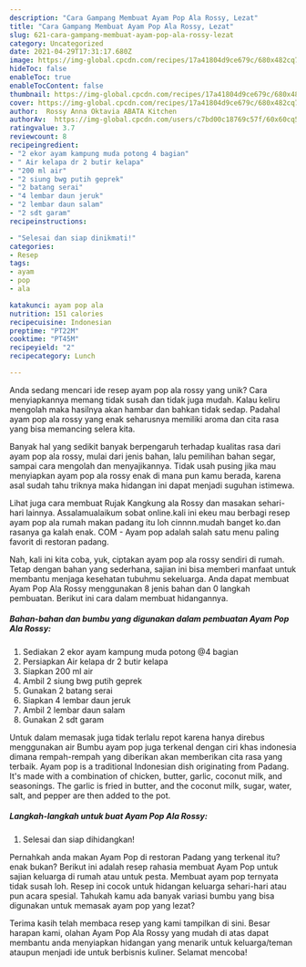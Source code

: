 ```yaml
---
description: "Cara Gampang Membuat Ayam Pop Ala Rossy, Lezat"
title: "Cara Gampang Membuat Ayam Pop Ala Rossy, Lezat"
slug: 621-cara-gampang-membuat-ayam-pop-ala-rossy-lezat
category: Uncategorized
date: 2021-04-29T17:31:17.680Z
image: https://img-global.cpcdn.com/recipes/17a41804d9ce679c/680x482cq70/ayam-pop-ala-rossy-foto-resep-utama.jpg
hideToc: false
enableToc: true
enableTocContent: false
thumbnail: https://img-global.cpcdn.com/recipes/17a41804d9ce679c/680x482cq70/ayam-pop-ala-rossy-foto-resep-utama.jpg
cover: https://img-global.cpcdn.com/recipes/17a41804d9ce679c/680x482cq70/ayam-pop-ala-rossy-foto-resep-utama.jpg
author:  Rossy Anna Oktavia ABATA Kitchen
authorAv:  https://img-global.cpcdn.com/users/c7bd00c18769c57f/60x60cq50/avatar.jpg
ratingvalue: 3.7
reviewcount: 8
recipeingredient:
- "2 ekor ayam kampung muda potong 4 bagian"
- " Air kelapa dr 2 butir kelapa"
- "200 ml air"
- "2 siung bwg putih geprek"
- "2 batang serai"
- "4 lembar daun jeruk"
- "2 lembar daun salam"
- "2 sdt garam"
recipeinstructions:

- "Selesai dan siap dinikmati!"
categories:
- Resep
tags:
- ayam
- pop
- ala

katakunci: ayam pop ala 
nutrition: 151 calories
recipecuisine: Indonesian
preptime: "PT22M"
cooktime: "PT45M"
recipeyield: "2"
recipecategory: Lunch

---
```



Anda sedang mencari ide resep ayam pop ala rossy yang unik? Cara menyiapkannya memang tidak susah dan tidak juga mudah. Kalau keliru mengolah maka hasilnya akan hambar dan bahkan tidak sedap. Padahal ayam pop ala rossy yang enak seharusnya memiliki aroma dan cita rasa yang bisa memancing selera kita.


Banyak hal yang sedikit banyak berpengaruh terhadap kualitas rasa dari ayam pop ala rossy, mulai dari jenis bahan, lalu pemilihan bahan segar, sampai cara mengolah dan menyajikannya. Tidak usah pusing jika mau menyiapkan ayam pop ala rossy enak di mana pun kamu berada, karena asal sudah tahu triknya maka hidangan ini dapat menjadi suguhan istimewa.

Lihat juga cara membuat Rujak Kangkung ala Rossy dan masakan sehari-hari lainnya. Assalamualaikum sobat online.kali ini ekeu mau berbagi resep ayam pop ala rumah makan padang itu loh cinnnn.mudah banget ko.dan rasanya ga kalah enak. COM - Ayam pop adalah salah satu menu paling favorit di restoran padang.


Nah, kali ini kita coba, yuk, ciptakan ayam pop ala rossy sendiri di rumah. Tetap dengan bahan yang sederhana, sajian ini bisa memberi manfaat untuk membantu menjaga kesehatan tubuhmu sekeluarga. Anda dapat membuat Ayam Pop Ala Rossy menggunakan 8 jenis bahan dan 0 langkah pembuatan. Berikut ini cara dalam membuat hidangannya.

<!--inarticleads1-->

##### Bahan-bahan dan bumbu yang digunakan dalam pembuatan Ayam Pop Ala Rossy:

1. Sediakan 2 ekor ayam kampung muda potong @4 bagian
1. Persiapkan  Air kelapa dr 2 butir kelapa
1. Siapkan 200 ml air
1. Ambil 2 siung bwg putih geprek
1. Gunakan 2 batang serai
1. Siapkan 4 lembar daun jeruk
1. Ambil 2 lembar daun salam
1. Gunakan 2 sdt garam


Untuk dalam memasak juga tidak terlalu repot karena hanya direbus menggunakan air Bumbu ayam pop juga terkenal dengan ciri khas indonesia dimana rempah-rempah yang diberikan akan memberikan cita rasa yang terbaik. Ayam pop is a traditional Indonesian dish originating from Padang. It&#39;s made with a combination of chicken, butter, garlic, coconut milk, and seasonings. The garlic is fried in butter, and the coconut milk, sugar, water, salt, and pepper are then added to the pot. 

<!--inarticleads2-->

##### Langkah-langkah untuk buat Ayam Pop Ala Rossy:


1. Selesai dan siap dihidangkan!

Pernahkah anda makan Ayam Pop di restoran Padang yang terkenal itu? enak bukan? Berikut ini adalah resep rahasia membuat Ayam Pop untuk sajian keluarga di rumah atau untuk pesta. Membuat ayam pop ternyata tidak susah loh. Resep ini cocok untuk hidangan keluarga sehari-hari atau pun acara spesial. Tahukah kamu ada banyak variasi bumbu yang bisa digunakan untuk memasak ayam pop yang lezat? 

Terima kasih telah membaca resep yang kami tampilkan di sini. Besar harapan kami, olahan Ayam Pop Ala Rossy yang mudah di atas dapat membantu anda menyiapkan hidangan yang menarik untuk keluarga/teman ataupun menjadi ide untuk berbisnis kuliner. Selamat mencoba!
